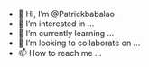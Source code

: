 - 👋 Hi, I’m @Patrickbabalao
- 👀 I’m interested in ...
- 🌱 I’m currently learning ...
- 💞️ I’m looking to collaborate on ...
- 📫 How to reach me ...

<!---
Patrickbabalao/Patrickbabalao is a ✨ special ✨ repository because its `README.md` (this file) appears on your GitHub profile.
You can click the Preview link to take a look at your changes.
--->
